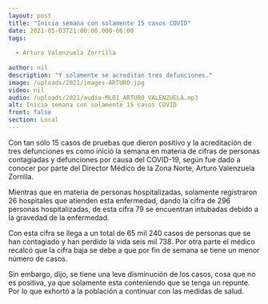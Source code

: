 ```yaml
---
layout: post
title: "Inicia semana con solamente 15 casos COVID"
date: 2021-05-03T21:00:00.000-06:00
tags:
  
  - Arturo Valenzuela Zorrilla
  
author: nil
description: "Y solamente se acreditan tres defunciones."
image: /uploads/2021/images-ARTURO.jpg
video: nil
audio: /uploads/2021/audio-ML01_ARTURO_VALENZUELA.mp3
alt: Inicia semana con solamente 15 casos COVID
front: false
section: Local
---
```


Con tan sólo 15 casos de pruebas que dieron positivo y la acreditación de tres defunciones es como inició la semana en materia de cifras de personas contagiadas y defunciones por causa del COVID-19, según fue dado a conocer por parte del Director Médico de la Zona Norte, Arturo Valenzuela Zorrilla.

Mientras que en materia de personas hospitalizadas, solamente registraron 26 hospitales que atienden esta enfermedad, dando la cifra de 296 personas hospitalizadas, de esta cifra 79 se encuentran intubadas debido a la gravedad de la enfermedad.

Con esta cifra se llega a un total de 65 mil 240 casos de personas que se han contagiado y han perdido la vida seis mil 738. Por otra parte el médico recalcó que la cifra baja se debe a que por fin de semana se tiene un menor número de casos.

Sin embargo, dijo, se tiene una leve disminución de los casos, cosa que no es positiva, ya que solamente esta conteniendo que se tenga un repunte. Por lo que exhortó a la población a continuar con las medidas de salud.
